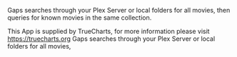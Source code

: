 Gaps searches through your Plex Server or local folders for all movies, then queries for known movies in the same collection.

This App is supplied by TrueCharts, for more information please visit https://truecharts.org
Gaps searches through your Plex Server or local folders for all movies,
